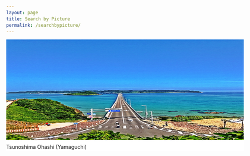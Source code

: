 ```yaml
---
layout: page
title: Search by Picture
permalink: /searchbypicture/
---
```


<div id="slideshow">
<p class="active">
        <a href="searchbyprefecture.markdown"><img src="8D0BE253-069E-48F3-B903-DE002E58BF93-min.jpeg" width="500" height="300" alt=""></a>
                Tsunoshima Ohashi (Yamaguchi)</p>
        <p><a href="searchbyprefecture.markdown"><img src="94330D2F-2703-47D2-BA21-89AE2FFF84D5-min.jpeg" width="500" height="300" alt=""></a>
                Istukuma Jinja (Hiroshima)</p>
        <p><a href="searchbyprefecture.markdown"><img src="A54B0539-92DD-4828-A5D3-2D3123BD897B-min.jpeg" width="500" height="300" alt=""></a>
                Kanmon Kaikyo (Yamaguchi/Fukuoka)</p>
        <p><a href="searchbyprefecture.markdown"><img src="CD2C95F7-AF6B-4474-9980-AAA17B422D3E-min.jpeg" width="500" height="300" alt=""></a>
                Motonosumi Inari Jinja (Yamaguchi)</p>
</div>

<style type="text/css">
#slideshow {
   position: relative;
   width:  640px; /* ボックスの横幅 */
   height: 300px; /* ボックスの高さ */
}

#slideshow p {
   position: absolute;
   top:  0;
   left: 0;
   z-index: 8;
   opacity: 0.0;
   margin: 0;
   background-color: white; /* ボックスの背景色(必須) */
   height: 300px; /* ボックスの高さ */
}

#slideshow p.active {
   z-index: 10;
   opacity: 1.0;
}

#slideshow p.last-active {
   z-index: 9;
}

#slideshow p img {
   width:  640px; /* 画像の横幅 */
   height: 270px; /* 画像の高さ */
   display: block;
   border: 0;
   margin-bottom: 10px; /* 画像下部の余白 */
}
</style>
<script type="text/javascript">
function slideSwitch() {
   var $active = $('#slideshow p.active');

   if ( $active.length == 0 ) $active = $('#slideshow p:last');

   var $next =  $active.next().length ? $active.next()
      : $('#slideshow p:first');

   $active.addClass('last-active');

   $next.css({opacity: 0.0})
      .addClass('active')
      .animate({opacity: 1.0}, 1000, function() {
         $active.removeClass('active last-active');
      });
}

$(function() {
   setInterval( "slideSwitch()", 5000 );
});
</script>

<script src=""https://code.jquery.com/jquery-1.12.4.min.js" type="text/javascript"></script>
